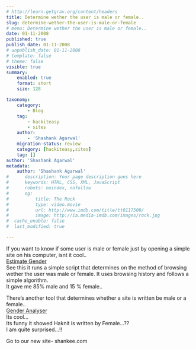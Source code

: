 ```yaml
---
# http://learn.getgrav.org/content/headers
title: Determine wether the user is male or female..
slug: determine-wether-the-user-is-male-or-female
# menu: Determine wether the user is male or female..
date: 01-11-2008
published: true
publish_date: 01-11-2008
# unpublish_date: 01-11-2008
# template: false
# theme: false
visible: true
summary:
    enabled: true
    format: short
    size: 128

taxonomy:
    category:
        - Blog
    tag:
        - hackiteasy
        - sites
    author:
        - 'Shashank Agarwal'
    migration-status: review
    category: [hackiteasy,sites]
    tag: []
author: 'Shashank Agarwal'
metadata:
    author: 'Shashank Agarwal'
#      description: Your page description goes here
#      keywords: HTML, CSS, XML, JavaScript
#      robots: noindex, nofollow
#      og:
#          title: The Rock
#          type: video.movie
#          url: http://www.imdb.com/title/tt0117500/
#          image: http://ia.media-imdb.com/images/rock.jpg
#  cache_enable: false
#  last_modified: true

---
```


If you want to know if some user is male or female just by opening a simple site on his computer, isnt it cool..  
[Estimate Gender](http://www.mikeonads.com/2008/07/13/using-your-browser-url-history-estimate-gender/)  
See this it runs a simple script that determines on the method of browsing wether the user was male or female. It uses browsing history and follows a simple algorithm.  
It gave me 85% male and 15 % female..

There’s another tool that determines whether a site is written be male or a female..[  
Gender Analyser](http://www.genderanalyzer.com/)  
Its cool…  
Its funny it showed Haknit is written by Female…??  
I am quite surprised…!!

Go to our new site- shankee.com
